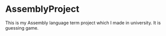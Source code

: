 # AssemblyProject
This is my Assembly language term project which I made in university. It is guessing game.
